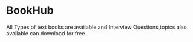 # BookHub
All Types of text books are available and Interview Questions,topics also available can download for free









